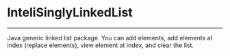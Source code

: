 # InteliSinglyLinkedList
__________________________

Java generic linked list package. You can add elements, add elements at index (replace elements), view element at index, and clear the list.
